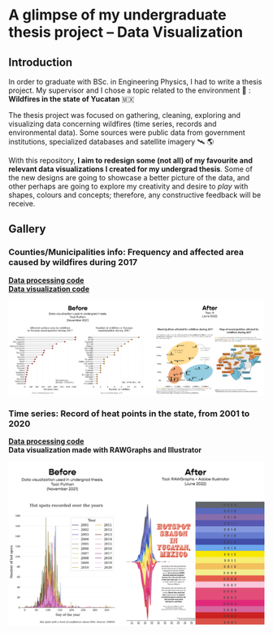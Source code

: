 # A glimpse of my undergraduate thesis project – Data Visualization

## Introduction

In order to graduate with BSc. in Engineering Physics, I had to write a thesis project. My supervisor and 
I chose a topic related to the environment 🌱 : **Wildfires in the state of Yucatan** 🇲🇽

The thesis project was focused on gathering, cleaning, exploring and visualizing data concerning wildfires 
(time series, records and environmental data). Some sources were public data from government institutions, 
specialized databases and satellite imagery 🛰️ :earth_americas:

With this repository, **I aim to redesign some (not all) of my favourite and relevant data visualizations I 
created for my undergrad thesis**. Some of the new designs are going to showcase a better picture of the 
data, and other perhaps are going to explore my creativity and desire to _play_ with shapes, colours and 
concepts; therefore, any constructive feedback will be receive.

## Gallery
### Counties/Municipalities info: Frequency and affected area caused by wildfires during 2017
[**Data processing code**](https://github.com/isaacarroyov/thesis_undergrad_dataviz_redesign/blob/main/python_scripts/01_data-processing_municipalities-info.py)  
[**Data visualization code**](https://github.com/isaacarroyov/thesis_undergrad_dataviz_redesign/blob/main/r_scripts/01_data-visualization_municipalities-info.R)

![](./images/Comparison_DataViz-Thesis-01.png)

### Time series: Record of heat points in the state, from 2001 to 2020
[**Data processing code**](https://github.com/isaacarroyov/thesis_undergrad_dataviz_redesign/blob/main/python_scripts/02_data-processing_time-series-heatpoints.py)  
**Data visualization made with RAWGraphs and Illustrator**

![](./images/Comparison_DataViz-Thesis-02.png)
